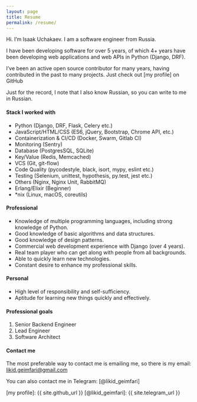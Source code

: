 ```yaml
---
layout: page
title: Resume
permalink: /resume/
---
```


Hi. I’m Isaak Uchakaev. I am a software engineer from Russia.

I have been developing software for over 5 years, of which 4+ years have been developing web 
applications and web APIs in Python (Django, DRF).

I’ve been an active open source contributor for many years, having contributed in the past to 
many projects. Just check out [my profile] on GitHub

Just for the record, I note that I also know Russian, so you can write to me in Russian.

#### Stack I worked with

* Python (Django, DRF, Flask, Celery etc.)
* JavaScript/HTML/CSS (ES6, jQuery, Bootstrap, Chrome API, etc.)
* Containerization & CI/CD (Docker, Swarm, Gitlab CI)
* Monitoring (Sentry)
* Database (PostgresSQL, SQLite)
* Key/Value (Redis, Memcached)
* VCS (Git, git-flow)
* Code Quality (pycodestyle, black, isort, mypy, eslint etc.)
* Testing (Selenium, unittest, hypothesis, py.test, jest etc.)
* Others (Nginx, Nginx Unit, RabbitMQ)
* Erlang/Elixir (Beginner)
* *nix (Linux, macOS, coreutils)

#### Professional

* Knowledge of multiple programming languages, including strong knowledge of Python.
* Good knowledge of basic algorithms and data structures.
* Good knowledge of design patterns.
* Commercial web development experience with Django (over 4 years).
* Real team player who can get along with people from all backgrounds.
* Able to quickly learn new technologies.
* Constant desire to enhance my professional skills.

#### Personal

* High level of responsibility and self-sufficiency.
* Aptitude for learning new things quickly and effectively.

#### Professional goals 

1. Senior Backend Engineer
2. Lead Engineer
3. Software Architect

#### Contact me

The most preferable way to contact me is emailing me, so there is my
email: <a href="mailto:likid.geimfari@gmail.com">likid.geimfari@gmail.com</a>

You can also contact me in Telegram: [@likid_geimfari]

[my profile]: {{ site.github_url }}
[@likid_geimfari]: {{ site.telegram_url }}
